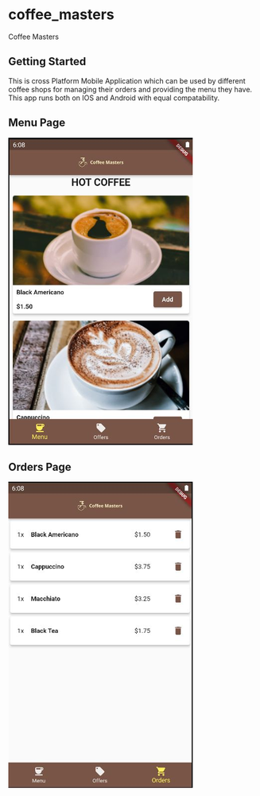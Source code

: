 # coffee_masters

Coffee Masters

## Getting Started

This is cross Platform Mobile Application which can be used by different coffee shops for managing their orders and providing the menu they have. This app runs both on IOS and Android with equal compatability.

## Menu Page
![MenuPage](MenuPage.jpg)

## Orders Page
![OrdersPage](OrdersPage.jpg)